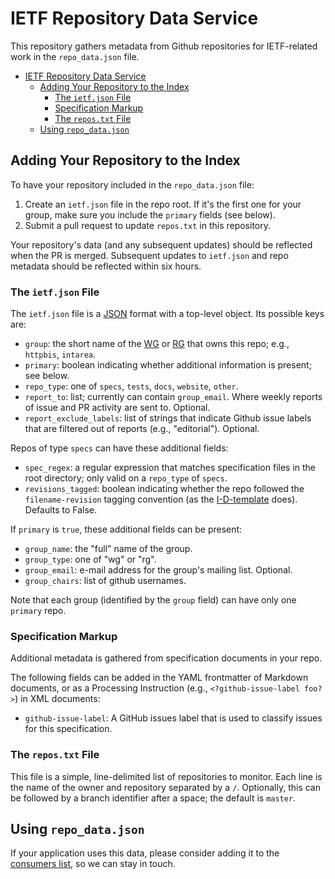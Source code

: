 # IETF Repository Data Service

This repository gathers metadata from Github repositories for IETF-related work in the `repo_data.json` file.

<!-- START doctoc generated TOC please keep comment here to allow auto update -->
<!-- DON'T EDIT THIS SECTION, INSTEAD RE-RUN doctoc TO UPDATE -->

- [IETF Repository Data Service](#ietf-repository-data-service)
  - [Adding Your Repository to the Index](#adding-your-repository-to-the-index)
    - [The `ietf.json` File](#the-ietfjson-file)
    - [Specification Markup](#specification-markup)
    - [The `repos.txt` File](#the-repostxt-file)
  - [Using `repo_data.json`](#using-repo_datajson)

<!-- END doctoc generated TOC please keep comment here to allow auto update -->


## Adding Your Repository to the Index

To have your repository included in the `repo_data.json` file:

1. Create an `ietf.json` file in the repo root. If it's the first one for your group, make sure you include the `primary` fields (see below).
2. Submit a pull request to update `repos.txt` in this repository.

Your repository's data (and any subsequent updates) should be reflected when the PR is merged. Subsequent updates to `ietf.json` and repo metadata should be reflected within six hours.


### The `ietf.json` File

The `ietf.json` file is a [JSON](https://tools.ietf.org/html/rfc8259) format with a top-level object. Its possible keys are:

- `group`: the short name of the [WG](https://datatracker.ietf.org/wg/) or [RG](https://datatracker.ietf.org/rg/) that owns this repo; e.g., `httpbis`, `intarea`.
- `primary`: boolean indicating whether additional information is present; see below.
- `repo_type`: one of `specs`, `tests`, `docs`, `website`, `other`.
- `report_to`: list; currently can contain `group_email`. Where weekly reports of issue and PR activity are sent to. Optional.
- `report_exclude_labels`: list of strings that indicate Github issue labels that are filtered out of reports (e.g., "editorial"). Optional.

Repos of type `specs` can have these additional fields:

- `spec_regex`: a regular expression that matches specification files in the root directory; only valid on a `repo_type` of `specs`.
- `revisions_tagged`: boolean indicating whether the repo followed the `filename-revision` tagging convention (as the [I-D-template](https://github.com/martinthomson/i-d-template) does). Defaults to False.

If `primary` is `true`, these additional fields can be present:

- `group_name`: the "full" name of the group.
- `group_type`: one of "wg" or "rg".
- `group_email`: e-mail address for the group's mailing list. Optional.
- `group_chairs`: list of github usernames.

Note that each group (identified by the `group` field) can have only one `primary` repo.


### Specification Markup

Additional metadata is gathered from specification documents in your repo. 

The following fields can be added in the YAML frontmatter of Markdown documents, or as a Processing Instruction (e.g., `<?github-issue-label foo?>`) in XML documents:

- `github-issue-label`: A GitHub issues label that is used to classify issues for this specification.


### The `repos.txt` File

This file is a simple, line-delimited list of repositories to monitor. Each line is the name of the owner and repository separated by a `/`. Optionally, this can be followed by a branch identifier after a space; the default is `master`.



## Using `repo_data.json`

If your application uses this data, please consider adding it to the [consumers list](https://github.com/mnot/ietf-repo-data/wiki/Consumers), so we can stay in touch.

